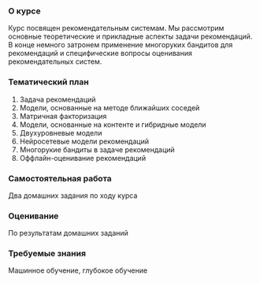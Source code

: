 ### О курсе
Курс посвящен рекомендательным системам. Мы рассмотрим основные теоретические и прикладные аспекты задачи рекомендаций. В конце немного затронем применение многоруких бандитов для рекомендаций и специфические вопросы оценивания рекомендательных систем.

### Тематический план
1. Задача рекомендаций
2. Модели, основанные на методе ближайших соседей
3. Матричная факторизация
4. Модели, основанные на контенте и гибридные модели
5. Двухуровневые модели
6. Нейросетевые модели рекомендаций
7. Многорукие бандиты в задаче рекомендаций
8. Оффлайн-оценивание рекомендаций

### Cамостоятельная работа
Два домашних задания по ходу курса

### Оценивание
По результатам домашних заданий

### Требуемые знания
Машинное обучение, глубокое обучение
